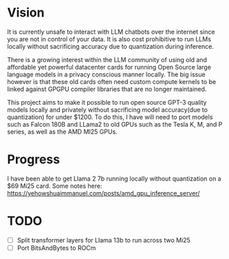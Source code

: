# Vision
It is currently unsafe to interact with LLM chatbots over the internet since you are not in control of your data. It is also cost prohibitive to run LLMs locally without sacrificing accuracy due to quantization during inference.

There is a growing interest within the LLM community of using old and affordable yet powerful datacenter cards for running Open Source large language models in a privacy conscious manner locally. The big issue however is that these old cards often need custom compute kernels to be linked against GPGPU compiler libraries that are no longer maintained.

This project aims to make it possible to run open source GPT-3 quality models locally and privately without sacrificing model accuracy(due to quantization) for under $1200. To do this, I have will need to port models such as Falcon 180B and LLama2 to old GPUs such as the Tesla K, M, and P series, as well as the AMD MI25 GPUs.

# Progress
I have been able to get Llama 2 7b running locally without quantization on a $69 Mi25 card. Some notes here: https://yehowshuaimmanuel.com/posts/amd_gpu_inference_server/

# TODO
 - [ ] Split transformer layers for Llama 13b to run across two Mi25
 - [ ] Port BitsAndBytes to ROCm
